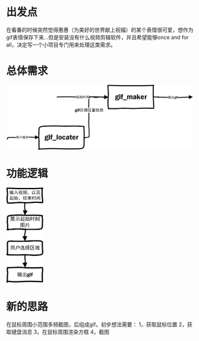 # 出发点	

​		在看番的时候突然觉得惠惠（为美好的世界献上祝福）的某个表情很可爱，想作为gif表情保存下来...但是安装没有什么视频剪辑软件，并且希望能够once and for all，决定写一个小项目专门用来处理这类需求。

# 总体需求

<img src=".\总体需求.png" style="zoom:50%;" />



# 功能逻辑

<img src=".\功能逻辑.png" alt="功能逻辑" style="zoom:50%;" />

# 新的思路
在鼠标周围小范围多频截图，后组成gif。初步想法需要：
1，获取鼠标位置
2，获取键盘消息
3，在鼠标周围渲染方框
4，截图

